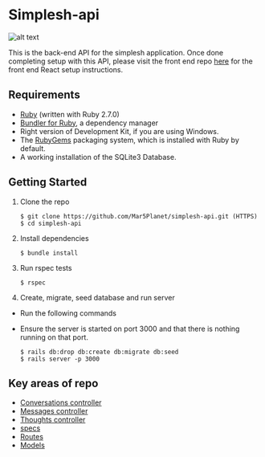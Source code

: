 Simplesh-api
===========================
![alt text](https://ibb.co/TrrbvKM)

This is the back-end API for the simplesh application. Once done completing setup with this API, please visit the front end repo [here](https://github.com/Mar5Planet/simplesh-frontend) for the front end React setup instructions.

## Requirements

* [Ruby](https://www.ruby-lang.org/en/documentation/installation/) (written with Ruby 2.7.0)
* [Bundler for Ruby](http://bundler.io/), a dependency manager
* Right version of Development Kit, if you are using Windows.
* The [RubyGems](https://guides.rubygems.org/) packaging system, which is installed with Ruby by default. 
* A working installation of the SQLite3 Database.


## Getting Started

1. Clone the repo

   ```
   $ git clone https://github.com/Mar5Planet/simplesh-api.git (HTTPS)
   $ cd simplesh-api
   ```

2. Install dependencies

   ```
   $ bundle install
   ```

3. Run rspec tests

   ```
   $ rspec
   ```
   
4. Create, migrate, seed database and run server
* Run the following commands 
* Ensure the server is started on port 3000 and that there is nothing running on that port.

   ```
   $ rails db:drop db:create db:migrate db:seed
   $ rails server -p 3000
   ```
   

## Key areas of repo

* [Conversations controller](app/controllers/conversations_controller.rb) 
* [Messages controller](app/controllers/messages_controller.rb)
* [Thoughts controller](app/controllers/thoughts_controller.rb)
* [specs](spec/requests/)
* [Routes](config/routes.rb)
* [Models](app/models)
